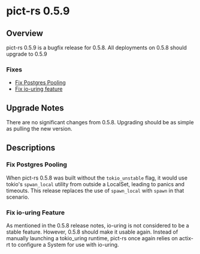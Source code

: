 # pict-rs 0.5.9

## Overview

pict-rs 0.5.9 is a bugfix release for 0.5.8. All deployments on 0.5.8 should upgrade to 0.5.9

### Fixes

- [Fix Postgres Pooling](#fix-postgres-pooling)
- [Fix io-uring feature](#fix-io-uring-feature)


## Upgrade Notes

There are no significant changes from 0.5.8. Upgrading should be as simple as pulling the new
version.


## Descriptions

### Fix Postgres Pooling

When pict-rs 0.5.8 was built without the `tokio_unstable` flag, it would use tokio's `spwan_local`
utility from outside a LocalSet, leading to panics and timeouts. This release replaces the use of
`spawn_local` with `spawn` in that scenario.


### Fix io-uring Feature

As mentioned in the 0.5.8 release notes, io-uring is not considered to be a stable feature. However,
0.5.8 should make it usable again. Instead of manually launching a tokio_uring runtime, pict-rs once
again relies on actix-rt to configure a System for use with io-uring.
